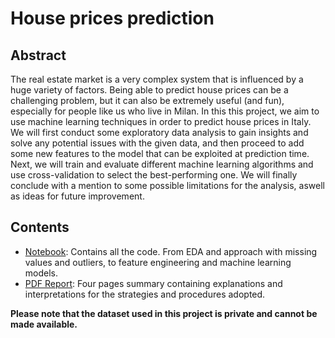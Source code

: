# House prices prediction

## Abstract 
The real estate market is a very complex system that is influenced by a huge variety of factors. Being able to predict house prices can be a challenging problem, but it can also be extremely useful (and fun), especially for
people like us who live in Milan. In this this project, we aim to use machine learning techniques in order to predict house prices in Italy. We will first conduct some exploratory data analysis to gain insights and solve any potential issues with the given data, and then proceed to add some new features to the model that can be exploited at prediction time. Next, we will train and evaluate different machine learning algorithms and use cross-validation to select the best-performing one. We will finally conclude with a mention to some possible limitations for the analysis, aswell as ideas for future improvement.

## Contents

- [Notebook](main.ipynb): Contains all the code. From EDA and approach with missing values and outliers, to feature engineering and machine learning models.
- [PDF Report](project.pdf): Four pages summary containing explanations and interpretations for the strategies and procedures adopted.

**Please note that the dataset used in this project is private and cannot be made available.**
